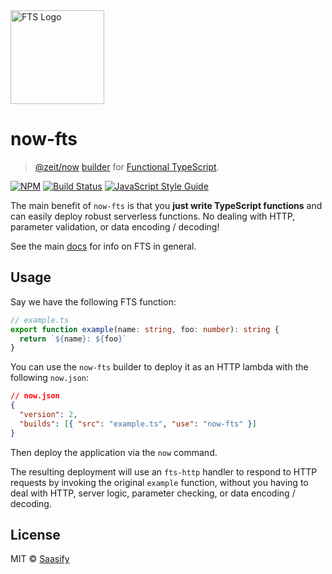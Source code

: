 <a href="https://github.com/transitive-bullshit/functional-typescript" title="Functional TypeScript">
  <img src="https://raw.githubusercontent.com/transitive-bullshit/functional-typescript/master/logo.png" alt="FTS Logo" width="150" />
</a>

# now-fts

> [@zeit/now](https://zeit.co/now) [builder](https://zeit.co/docs/v2/deployments/builders/overview) for [Functional TypeScript](https://github.com/transitive-bullshit/functional-typescript).

[![NPM](https://img.shields.io/npm/v/now-fts.svg)](https://www.npmjs.com/package/now-fts) [![Build Status](https://travis-ci.com/transitive-bullshit/functional-typescript.svg?branch=master)](https://travis-ci.com/transitive-bullshit/functional-typescript) [![JavaScript Style Guide](https://img.shields.io/badge/code_style-prettier-brightgreen.svg)](https://prettier.io)

The main benefit of `now-fts` is that you **just write TypeScript functions** and can easily deploy robust serverless functions. No dealing with HTTP, parameter validation, or data encoding / decoding!

See the main [docs](https://github.com/transitive-bullshit/functional-typescript) for info on FTS in general.

## Usage

Say we have the following FTS function:

```ts
// example.ts
export function example(name: string, foo: number): string {
  return `${name}: ${foo}`
}
```

You can use the `now-fts` builder to deploy it as an HTTP lambda with the following `now.json`:

```json
// now.json
{
  "version": 2,
  "builds": [{ "src": "example.ts", "use": "now-fts" }]
}
```

Then deploy the application via the `now` command.

The resulting deployment will use an `fts-http` handler to respond to HTTP requests by invoking the original `example` function, without you having to deal with HTTP, server logic, parameter checking, or data encoding / decoding.

## License

MIT © [Saasify](https://saasify.sh)

